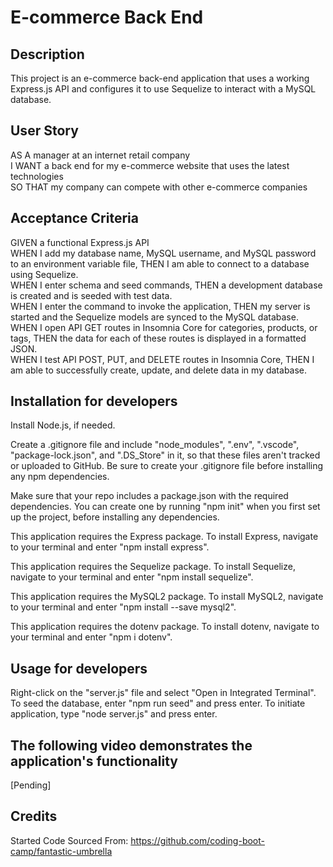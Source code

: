 # E-commerce Back End

## Description
This project is an e-commerce back-end application that uses a working Express.js API and configures it to use Sequelize to interact with a MySQL database.

## User Story
AS A manager at an internet retail company  
I WANT a back end for my e-commerce website that uses the latest technologies  
SO THAT my company can compete with other e-commerce companies

## Acceptance Criteria
GIVEN a functional Express.js API  
WHEN I add my database name, MySQL username, and MySQL password to an environment variable file, THEN I am able to connect to a database using Sequelize.  
WHEN I enter schema and seed commands, THEN a development database is created and is seeded with test data.  
WHEN I enter the command to invoke the application, THEN my server is started and the Sequelize models are synced to the MySQL database.  
WHEN I open API GET routes in Insomnia Core for categories, products, or tags, THEN the data for each of these routes is displayed in a formatted JSON.  
WHEN I test API POST, PUT, and DELETE routes in Insomnia Core, THEN I am able to successfully create, update, and delete data in my database.  

## Installation for developers
Install Node.js, if needed.     

Create a .gitignore file and include "node_modules", ".env", ".vscode", "package-lock.json", and ".DS_Store" in it, so that these files aren't tracked or uploaded to GitHub. Be sure to create your .gitignore file before installing any npm dependencies.     

Make sure that your repo includes a package.json with the required dependencies. You can create one by running "npm init" when you first set up the project, before installing any dependencies.     

This application requires the Express package. To install Express, navigate to your terminal and enter "npm install express".  

This application requires the Sequelize package. To install Sequelize, navigate to your terminal and enter "npm install sequelize".  

This application requires the MySQL2 package. To install MySQL2, navigate to your terminal and enter "npm install --save mysql2".

This application requires the dotenv package. To install dotenv, navigate to your terminal and enter "npm i dotenv".

## Usage for developers
Right-click on the "server.js" file and select "Open in Integrated Terminal". To seed the database, enter "npm run seed" and press enter. To initiate application, type "node server.js" and press enter.

## The following video demonstrates the application's functionality
[Pending]

## Credits
Started Code Sourced From: https://github.com/coding-boot-camp/fantastic-umbrella
